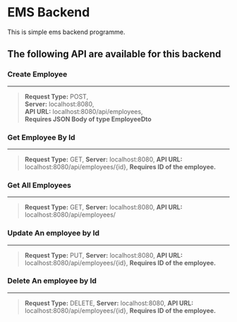 # EMS Backend

This is simple ems backend programme.

## The following API are available for this backend

### Create Employee

---

> **Request Type:** POST,  
> **Server:** localhost:8080,  
> **API URL:** localhost:8080/api/employees,  
> **Requires JSON Body of type EmployeeDto**

### Get Employee By Id

---

> **Request Type:** GET,
> **Server:** localhost:8080,
> **API URL:** localhost:8080/api/employees/{id},
> **Requires ID of the employee.**

### Get All Employees

---

> **Request Type:** GET,
> **Server:** localhost:8080,
> **API URL:** localhost:8080/api/employees/

### Update An employee by Id

---

> **Request Type:** PUT,
> **Server:** localhost:8080,
> **API URL:** localhost:8080/api/employees/{id},
> **Requires ID of the employee.**

### Delete An employee by Id

---

> **Request Type:** DELETE,
> **Server:** localhost:8080,
> **API URL:** localhost:8080/api/employees/{id},
> **Requires ID of the employee.**
